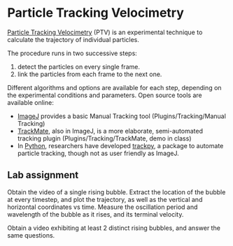 # Particle Tracking Velocimetry
[Particle Tracking Velocimetry](https://en.wikipedia.org/wiki/Particle_tracking_velocimetry) (PTV) is an experimental technique to calculate the trajectory of individual particles.

The procedure runs in two successive steps:
1. detect the particles on every single frame.
2. link the particles from each frame to the next one.

Different algorithms and options are available for each step, depending on the experimental conditions and parameters. Open source tools are available online:
- [ImageJ](https://fiji.sc/) provides a basic Manual Tracking tool (Plugins/Tracking/Manual Tracking)
- [TrackMate](https://imagej.net/TrackMate), also in ImageJ, is a more elaborate, semi-automated tracking plugin (Plugins/Tracking/TrackMate, demo in class)
- In [Python](https://www.anaconda.com/), researchers have developed [trackpy](soft-matter.github.io/trackpy/), a package to automate particle tracking, though not as user friendly as ImageJ.

## Lab assignment
Obtain the video of a single rising bubble.
Extract the location of the bubble at every timestep, and plot the trajectory, as well as the vertical and horizontal coordinates vs time.
Measure the oscillation period and wavelength of the bubble as it rises, and its terminal velocity.

Obtain a video exhibiting at least 2 distinct rising bubbles, and answer the same questions.
